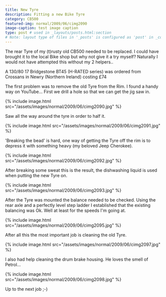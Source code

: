 ```yaml
---
title: New Tyre
description: Fitting a new Bike Tyre
category: CB500
featured-img: normal/2009/06/cimg2090
image-caption: test image caption
type: post # used in _layouts/posts.html:section
# Note: layout type of files in '_posts' is configured as 'post' in _config.yml
---
```

The rear Tyre of my (t)rusty old CB500 needed to be replaced. I could have brought it to the local Bike shop but why not give it a try myself? Naturally I would not have attempted this without my 2 helpers..

A 130/80 17 Bridgestone BT45 (H-RATED series) was ordered from Crossans in Newry (Northern Ireland) costing £74

The first problem was to remove the old Tyre from the Rim. I found a handy way on YouTube...
First we drill a hole so that we can get the jig saw in.

{% include image.html src="/assets/images/normal/2009/06/cimg2090.jpg" %}

Saw all the way around the tyre in order to half it.

{% include image.html src="/assets/images/normal/2009/06/cimg2091.jpg" %}

'Breaking the bead' is hard, one way of getting the Tyre off the rim is to depress it with something heavy (my beloved Jeep Cherokee).

{% include image.html src="/assets/images/normal/2009/06/cimg2092.jpg" %}

After breaking some sweat this is the result, the dishwashing liquid is used when putting the new Tyre on.

{% include image.html src="/assets/images/normal/2009/06/cimg2093.jpg" %}

After the Tyre was mounted the balance needed to be checked. Using the rear axle and a perfectly level step ladder I established that the existing balancing was Ok. Well at least for the speeds I'm going at.

{% include image.html src="/assets/images/normal/2009/06/cimg2095.jpg" %}

After all this the most important job is cleaning the old Tyre.

{% include image.html src="/assets/images/normal/2009/06/cimg2097.jpg" %}

I also had help cleaning the drum brake housing. He loves the smell of Petrol...

{% include image.html src="/assets/images/normal/2009/06/cimg2098.jpg" %}

Up to the next job ;-)
